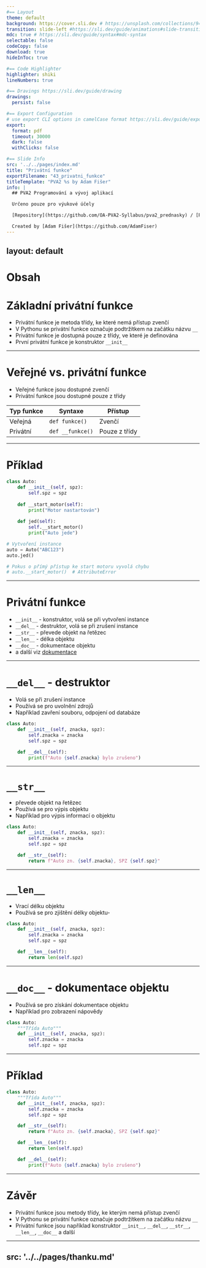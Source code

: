 ```yaml
---
#== Layout
theme: default
background: https://cover.sli.dev # https://unsplash.com/collections/94734566/slidev
transition: slide-left #https://sli.dev/guide/animations#slide-transitions
mdc: true # https://sli.dev/guide/syntax#mdc-syntax
selectable: false
codeCopy: false
download: true
hideInToc: true

#== Code Highlighter
highlighter: shiki
lineNumbers: true

#== Dravings https://sli.dev/guide/drawing
drawings:
  persist: false

#== Export Configuration
# use export CLI options in camelCase format https://sli.dev/guide/exporting.html
export:
  format: pdf
  timeout: 30000
  dark: false
  withClicks: false

#== Slide Info
src: '../../pages/index.md'
title: "Privátní funkce"
exportFilename: "43_privatni_funkce"
titleTemplate: "PVA2 %s by Adam Fišer"
info: |
  ## PVA2 Programování a vývoj aplikací

  Určeno pouze pro výukové účely

  [Repository](https://github.com/OA-PVA2-Syllabus/pva2_prednasky) / [Prezentace](https://oa-pva2-syllabus.github.io/pva2_prednasky/)

  Created by [Adam Fišer](https://github.com/AdamFiser)
---
```

layout: default
---

#  Obsah

<Toc :columns="2" minDepth="1" maxDepth="1"></Toc>
---

# Základní privátní funkce

- Privátní funkce je metoda třídy, ke které nemá přístup zvenčí
- V Pythonu se privátní funkce označuje podtržítkem na začátku názvu `__`
- Privátní funkce je dostupná pouze z třídy, ve které je definována
- První privátní funkce je konstruktor `__init__`

---

# Veřejné vs. privátní funkce

- Veřejné funkce jsou dostupné zvenčí
- Privátní funkce jsou dostupné pouze z třídy

| Typ funkce | Syntaxe          | Přístup       |
|------------|------------------|---------------|
| Veřejná    | `def funkce()`   | Zvenčí        |
| Privátní   | `def __funkce()` | Pouze z třídy |

---

# Příklad

```python
class Auto:
    def __init__(self, spz):
        self.spz = spz
        
    def __start_motor(self):
        print("Motor nastartován")
    
    def jed(self):
        self.__start_motor()
        print("Auto jede")

# Vytvoření instance
auto = Auto("ABC123")
auto.jed()

# Pokus o přímý přístup ke start motoru vyvolá chybu
# auto.__start_motor()  # AttributeError
```

---

# Privátní funkce

- `__init__` - konstruktor, volá se při vytvoření instance
- `__del__` - destruktor, volá se při zrušení instance
- `__str__` - převede objekt na řetězec
- `__len__` - délka objektu
- `__doc__` - dokumentace objektu
- a další viz [dokumentace](https://docs.python.org/3/reference/datamodel.html#special-method-names)

--- 

# `__del__` - destruktor

- Volá se při zrušení instance
- Používá se pro uvolnění zdrojů
- Například zavření souboru, odpojení od databáze

```python
class Auto:
    def __init__(self, znacka, spz):
        self.znacka = znacka
        self.spz = spz

    def __del__(self):
        print(f"Auto {self.znacka} bylo zrušeno")
```

---

# `__str__`
- převede objekt na řetězec
- Používá se pro výpis objektu
- Například pro výpis informací o objektu

```python
class Auto:
    def __init__(self, znacka, spz):
        self.znacka = znacka
        self.spz = spz

    def __str__(self):
        return f"Auto zn. {self.znacka}, SPZ {self.spz}"
```

---

# `__len__`

- Vrací délku objektu
- Používá se pro zjištění délky objektu- 

```python
class Auto:
    def __init__(self, znacka, spz):
        self.znacka = znacka
        self.spz = spz

    def __len__(self):
        return len(self.spz)
```

---

# `__doc__` - dokumentace objektu

- Používá se pro získání dokumentace objektu
- Například pro zobrazení nápovědy

```python
class Auto:
    """Třída Auto"""
    def __init__(self, znacka, spz):
        self.znacka = znacka
        self.spz = spz
```

---

# Příklad

```python
class Auto:
    """Třída Auto"""
    def __init__(self, znacka, spz):
        self.znacka = znacka
        self.spz = spz

    def __str__(self):
        return f"Auto zn. {self.znacka}, SPZ {self.spz}"

    def __len__(self):
        return len(self.spz)

    def __del__(self):
        print(f"Auto {self.znacka} bylo zrušeno")
```

---

# Závěr

- Privátní funkce jsou metody třídy, ke kterým nemá přístup zvenčí
- V Pythonu se privátní funkce označuje podtržítkem na začátku názvu `__`
- Privátní funkce jsou například konstruktor `__init__`, `__del__`, `__str__`, `__len__`, `__doc__` a další




---
src: '../../pages/thanku.md'
---